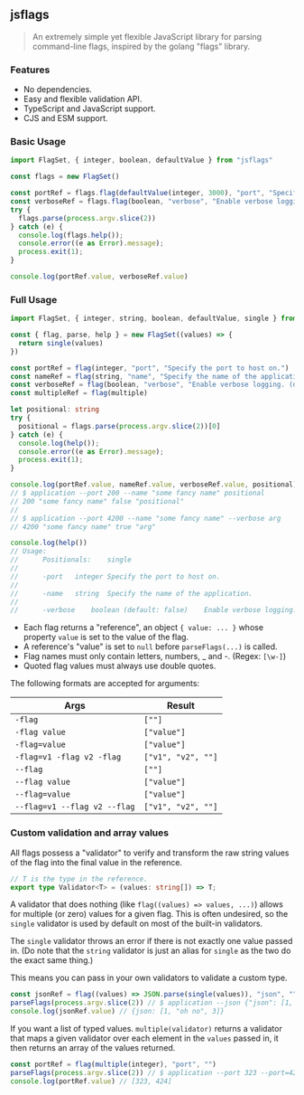 ## jsflags

> An extremely simple yet flexible JavaScript library for parsing command-line flags, inspired by the golang "flags" library.

### Features

- No dependencies.
- Easy and flexible validation API.
- TypeScript and JavaScript support.
- CJS and ESM support.

### Basic Usage

```typescript
import FlagSet, { integer, boolean, defaultValue } from "jsflags"

const flags = new FlagSet()

const portRef = flags.flag(defaultValue(integer, 3000), "port", "Specify what port to host on.")
const verboseRef = flags.flag(boolean, "verbose", "Enable verbose logging.")
try {
  flags.parse(process.argv.slice(2))
} catch (e) {
  console.log(flags.help());
  console.error((e as Error).message);
  process.exit(1);
}

console.log(portRef.value, verboseRef.value)
```

### Full Usage

```typescript
import FlagSet, { integer, string, boolean, defaultValue, single } from "jsflags"

const { flag, parse, help } = new FlagSet((values) => {
  return single(values)
})

const portRef = flag(integer, "port", "Specify the port to host on.")
const nameRef = flag(string, "name", "Specify the name of the application.")
const verboseRef = flag(boolean, "verbose", "Enable verbose logging. (default: false)")
const multipleRef = flag(multiple)

let positional: string
try {
  positional = flags.parse(process.argv.slice(2))[0]
} catch (e) {
  console.log(help());
  console.error((e as Error).message);
  process.exit(1);
}

console.log(portRef.value, nameRef.value, verboseRef.value, positional)
// $ application --port 200 --name "some fancy name" positional
// 200 "some fancy name" false "positional"
// 
// $ application --port 4200 --name "some fancy name" --verbose arg
// 4200 "some fancy name" true "arg"

console.log(help())
// Usage:
//   	Positionals:	single
//
//   	-port	integer	Specify the port to host on.
//
//   	-name	string	Specify the name of the application.
//
//   	-verbose	boolean (default: false)	Enable verbose logging. (default: false)
```

- Each flag returns a "reference", an object `{ value: ... }` whose property `value` is set to the value of the flag.
- A reference's "value" is set to `null` before `parseFlags(...)` is called.
- Flag names must only contain letters, numbers, _ and -. (Regex: `[\w-]`)
- Quoted flag values must always use double quotes.

The following formats are accepted for arguments:

| Args | Result |
| --- | --- |
| `-flag` | `[""]` |
| `-flag value` | `["value"]` |
| `-flag=value` | `["value"]` |
| `-flag=v1 -flag v2 -flag` | `["v1", "v2", ""]` |
| `--flag` | `[""]` |
| `--flag value` | `["value"]` |
| `--flag=value` | `["value"]` |
| `--flag=v1 --flag v2 --flag` | `["v1", "v2", ""]` |

### Custom validation and array values

All flags possess a "validator" to verify and transform the raw string values of the flag into the final value in the reference.

```typescript
// T is the type in the reference.
export type Validator<T> = (values: string[]) => T;
```

A validator that does nothing (like `flag((values) => values, ...)`) allows for multiple (or zero) values for a given flag. This is often undesired, so the `single` validator is used by default on most of the built-in validators.

The `single` validator throws an error if there is not exactly one value passed in. (Do note that the `string` validator is just an alias for `single` as the two do the exact same thing.)

This means you can pass in your own validators to validate a custom type.

```typescript
const jsonRef = flag((values) => JSON.parse(single(values)), "json", "")
parseFlags(process.argv.slice(2)) // $ application --json {"json": [1, "oh no", 3]}
console.log(jsonRef.value) // {json: [1, "oh no", 3]}
```

If you want a list of typed values. `multiple(validator)` returns a validator that maps a given validator over each element in the `values` passed in, it then returns an array of the values returned.

```typescript
const portRef = flag(multiple(integer), "port", "")
parseFlags(process.argv.slice(2)) // $ application --port 323 --port=424
console.log(portRef.value) // [323, 424]
```
